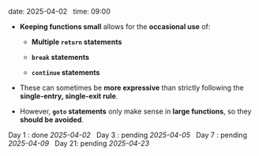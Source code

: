 date: 2025-04-02  
time: 09:00  


- **Keeping functions small** allows for the **occasional use** of:
    
    - **Multiple `return` statements**
        
    - **`break` statements**
        
    - **`continue` statements**
        
- These can sometimes be **more expressive** than strictly following the **single-entry, single-exit rule**.
    
- However, **`goto` statements** only make sense in **large functions**, so they **should be avoided**.

Day 1 : done *2025-04-02*  
Day 3 : pending *2025-04-05*  
Day 7 : pending *2025-04-09*  
Day 21: pending *2025-04-23*
